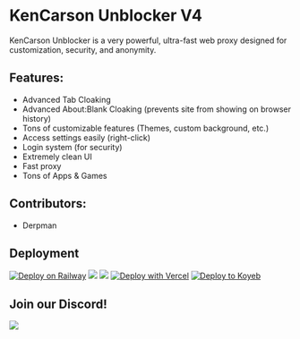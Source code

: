 # KenCarson Unblocker V4
KenCarson Unblocker is a very powerful, ultra-fast web proxy designed for customization, security, and anonymity.
## Features:
- Advanced Tab Cloaking
- Advanced About:Blank Cloaking (prevents site from showing on browser history)
- Tons of customizable features (Themes, custom background, etc.)
- Access settings easily (right-click)
- Login system (for security)
- Extremely clean UI
- Fast proxy
- Tons of Apps & Games
## Contributors:
- Derpman
## Deployment
[![Deploy on Railway](https://binbashbanana.github.io/deploy-buttons/buttons/remade/railway.svg)](https://railway.app/template/h7StcI?referralCode=u82tqg)
<a href="https://render.com/deploy?repo=https://github.com/dogenetwork/doge-unblocker">
<img src="https://raw.githubusercontent.com/BinBashBanana/deploy-buttons/main/buttons/remade/render.svg"></img></a>
<a href="https://app.cyclic.sh/api/app/deploy/dogenetwork/v4">
<img src="https://camo.githubusercontent.com/607221ca4be547dd929fca7c997a93dfaf1f7b06a1baacaf25b44cf5405c9f91/68747470733a2f2f62696e6261736862616e616e612e6769746875622e696f2f6465706c6f792d627574746f6e732f627574746f6e732f72656d6164652f6379636c69632e737667"></img></a>
[![Deploy with Vercel](https://binbashbanana.github.io/deploy-buttons/buttons/remade/vercel.svg)](https://vercel.com/new/clone?repositoryurl=https://github.com/dogenetwork/v4)
[![Deploy to Koyeb](https://binbashbanana.github.io/deploy-buttons/buttons/remade/koyeb.svg)](https://app.koyeb.com/deploy?type=git&repository=github.com/dogenetwork/v4)

## Join our Discord!
<a href="https://discord.gg/3Cr6u2TnQe" target="new">
<img src="https://camo.githubusercontent.com/895cccd66886e1fb7bc7f1e14edbb0f30d8c7a88233f276e99647303d372ff81/68747470733a2f2f696e7669646765742e737769746368626c6164652e78797a2f735750484364784350553f7468656d653d6461726b"></a>
